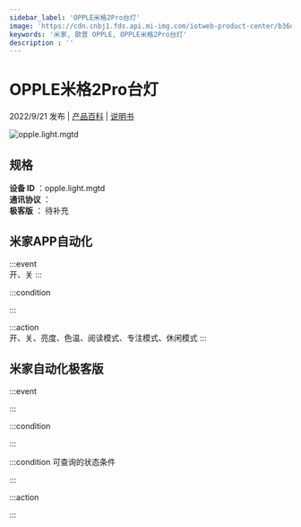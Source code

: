 ```yaml
---
sidebar_label: 'OPPLE米格2Pro台灯'
image: 'https://cdn.cnbj1.fds.api.mi-img.com/iotweb-product-center/b36d395c433fa05adafffc7cb3f8f5d7_1659065271759.png?GalaxyAccessKeyId=AKVGLQWBOVIRQ3XLEW&Expires=9223372036854775807&Signature=Q+yHLmSEXjfrtDFbf09uk68z7SM='
keywords: '米家, 欧普 OPPLE, OPPLE米格2Pro台灯'
description : ''
---
```

# OPPLE米格2Pro台灯

2022/9/21 发布 | [产品百科](https://home.mi.com/webapp/content/baike/product/index.html?model=opple.light.mgtd/) | [说明书](https://home.mi.com/views/introduction.html?model=opple.light.mgtd&region=cn)

![opple.light.mgtd](https://cdn.cnbj1.fds.api.mi-img.com/iotweb-product-center/b36d395c433fa05adafffc7cb3f8f5d7_1659065271759.png?GalaxyAccessKeyId=AKVGLQWBOVIRQ3XLEW&Expires=9223372036854775807&Signature=Q+yHLmSEXjfrtDFbf09uk68z7SM=)

## 规格  
> 
**设备 ID** ：opple.light.mgtd  
**通讯协议** ：  
**极客版**  ： 待补充 


## 米家APP自动化  

:::event  
开、关
:::

:::condition  

:::

:::action   
开、关、亮度、色温、阅读模式、专注模式、休闲模式
:::

## 米家自动化极客版  

:::event  

:::

:::condition  

:::

:::condition 可查询的状态条件  

:::

:::action  

:::

        
